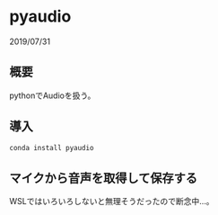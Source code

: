# pyaudio

2019/07/31

## 概要
pythonでAudioを扱う。

## 導入

```py
conda install pyaudio
```

## マイクから音声を取得して保存する
WSLではいろいろしないと無理そうだったので断念中...。

